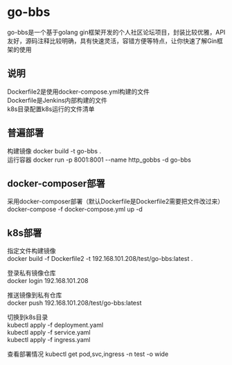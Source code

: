 # go-bbs
go-bbs是一个基于golang gin框架开发的个人社区论坛项目，封装比较优雅，API友好，源码注释比较明确，具有快速灵活，容错方便等特点，让你快速了解Gin框架的使用

## 说明
Dockerfile2是使用docker-compose.yml构建的文件  
Dockerfile是Jenkins内部构建的文件  
k8s目录配置k8s运行的文件清单  

## 普遍部署
构建镜像
docker build -t go-bbs .  
运行容器
docker run  -p 8001:8001 --name http_gobbs -d go-bbs   

## docker-composer部署
采用docker-composer部署（默认Dockerfile是Dockerfile2需要把文件改过来）  
docker-compose -f docker-compose.yml up -d  

## k8s部署
指定文件构建镜像  
docker build -f  Dockerfile2 -t 192.168.101.208/test/go-bbs:latest .  

登录私有镜像仓库  
docker login 192.168.101.208  

推送镜像到私有仓库   
docker push 192.168.101.208/test/go-bbs:latest  

切换到k8s目录  
kubectl apply -f deployment.yaml  
kubectl apply -f service.yaml  
kubectl apply -f ingress.yaml   

查看部署情况
kubectl get pod,svc,ingress -n test -o wide 

